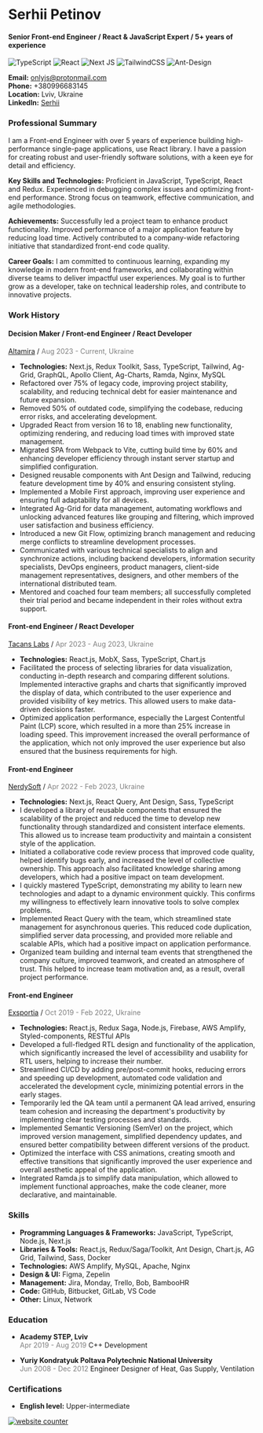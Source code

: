<link rel="icon" type="image/png" href="favicon.png">
<link rel="stylesheet" href="styles.css">

<div id="cv-container" />

# Serhii Petinov

#### Senior Front-end Engineer / React & JavaScript Expert / 5+ years of experience

![TypeScript](https://img.shields.io/badge/typescript-%23007ACC.svg?style=for-the-badge&logo=typescript&logoColor=white) ![React](https://img.shields.io/badge/react-%2320232a.svg?style=for-the-badge&logo=react&logoColor=%2361DAFB) ![Next JS](https://img.shields.io/badge/Next-black?style=for-the-badge&logo=next.js&logoColor=white) ![TailwindCSS](https://img.shields.io/badge/tailwindcss-%2338B2AC.svg?style=for-the-badge&logo=tailwind-css&logoColor=white) ![Ant-Design](https://img.shields.io/badge/-AntDesign-%230170FE?style=for-the-badge&logo=ant-design&logoColor=white)

**Email:** [onlyjs@protonmail.com](mailto:onlyjs@protonmail.com)  
**Phone:** +380996683145  
**Location:** Lviv, Ukraine   
**LinkedIn:** [Serhii](https://www.linkedin.com/in/serhii-front-end-engineer/)

### Professional Summary

I am a Front-end Engineer with over 5 years of experience building high-performance single-page applications, use React library. I have a passion for creating robust and user-friendly software solutions, with a keen eye for detail and efficiency.

**Key Skills and Technologies:**
Proficient in JavaScript, TypeScript, React and Redux.
Experienced in debugging complex issues and optimizing front-end performance.
Strong focus on teamwork, effective communication, and agile methodologies.

**Achievements:**
Successfully led a project team to enhance product functionality.
Improved performance of a major application feature by reducing load time.
Actively contributed to a company-wide refactoring initiative that standardized front-end code quality.

**Career Goals:**
I am committed to continuous learning, expanding my knowledge in modern front-end frameworks, and collaborating within diverse teams to deliver impactful user experiences. My goal is to further grow as a developer, take on technical leadership roles, and contribute to innovative projects.

### Work History

#### Decision Maker / Front-end Engineer / React Developer

[Altamira](https://www.altamira.ai/) / <span style="color:gray">Aug 2023 - Current, Ukraine</span>

- **Technologies:** Next.js, Redux Toolkit, Sass, TypeScript, Tailwind, Ag-Grid, GraphQL, Apollo Client, Ag-Charts, Ramda, Nginx, MySQL
- Refactored over 75% of legacy code, improving project stability, scalability, and reducing technical debt for easier maintenance and future expansion.
- Removed 50% of outdated code, simplifying the codebase, reducing error risks, and accelerating development.
- Upgraded React from version 16 to 18, enabling new functionality, optimizing rendering, and reducing load times with improved state management.
- Migrated SPA from Webpack to Vite, cutting build time by 60% and enhancing developer efficiency through instant server startup and simplified configuration.
- Designed reusable components with Ant Design and Tailwind, reducing feature development time by 40% and ensuring consistent styling.
- Implemented a Mobile First approach, improving user experience and ensuring full adaptability for all devices.
- Integrated Ag-Grid for data management, automating workflows and unlocking advanced features like grouping and filtering, which improved user satisfaction and business efficiency.
- Introduced a new Git Flow, optimizing branch management and reducing merge conflicts to streamline development processes.
- Communicated with various technical specialists to align and synchronize actions, including backend developers, information security specialists, DevOps engineers, product managers, client-side management representatives, designers, and other members of the international distributed team.
- Mentored and coached four team members; all successfully completed their trial period and became independent in their roles without extra support.

#### Front-end Engineer / React Developer

[Tacans Labs](https://tacans.com/) / <span style="color:gray">Apr 2023 - Aug 2023, Ukraine</span>

- **Technologies:** React.js, MobX, Sass, TypeScript, Chart.js
- Facilitated the process of selecting libraries for data visualization, conducting in-depth research and comparing different solutions. Implemented interactive graphs and charts that significantly improved the display of data, which contributed to the user experience and provided visibility of key metrics. This allowed users to make data-driven decisions faster.
- Optimized application performance, especially the Largest Contentful Paint (LCP) score, which resulted in a more than 25% increase in loading speed. This improvement increased the overall performance of the application, which not only improved the user experience but also ensured that the business requirements for high.

#### Front-end Engineer

[NerdySoft](https://nerdysoft.com/) / <span style="color:gray">Apr 2022 - Feb 2023, Ukraine</span>

- **Technologies:** Next.js, React Query, Ant Design, Sass, TypeScript
- I developed a library of reusable components that ensured the scalability of the project and reduced the time to develop new functionality through standardized and consistent interface elements. This allowed us to increase team productivity and maintain a consistent style of the application.
- Initiated a collaborative code review process that improved code quality, helped identify bugs early, and increased the level of collective ownership. This approach also facilitated knowledge sharing among developers, which had a positive impact on team development.
- I quickly mastered TypeScript, demonstrating my ability to learn new technologies and adapt to a dynamic environment quickly. This confirms my willingness to effectively learn innovative tools to solve complex problems.
- Implemented React Query with the team, which streamlined state management for asynchronous queries. This reduced code duplication, simplified server data processing, and provided more reliable and scalable APIs, which had a positive impact on application performance.
- Organized team building and internal team events that strengthened the company culture, improved teamwork, and created an atmosphere of trust. This helped to increase team motivation and, as a result, overall project performance.

#### Front-end Engineer

[Exsportia](https://www.exsportia.com/) / <span style="color:gray">Oct 2019 - Feb 2022, Ukraine</span>

- **Technologies:** React.js, Redux Saga, Node.js, Firebase, AWS Amplify, Styled-components, RESTful APIs
- Developed a full-fledged RTL design and functionality of the application, which significantly increased the level of accessibility and usability for RTL users, helping to increase their number.
- Streamlined CI/CD by adding pre/post-commit hooks, reducing errors and speeding up development, automated code validation and accelerated the development cycle, minimizing potential errors in the early stages.
- Temporarily led the QA team until a permanent QA lead arrived, ensuring team cohesion and increasing the department's productivity by implementing clear testing processes and standards.
- Implemented Semantic Versioning (SemVer) on the project, which improved version management, simplified dependency updates, and ensured better compatibility between different versions of the product.
- Optimized the interface with CSS animations, creating smooth and effective transitions that significantly improved the user experience and overall aesthetic appeal of the application.
- Integrated Ramda.js to simplify data manipulation, which allowed to implement functional approaches, make the code cleaner, more declarative, and maintainable.

### Skills

- **Programming Languages & Frameworks:** JavaScript, TypeScript, Node.js, Next.js
- **Libraries & Tools:** React.js, Redux/Saga/Toolkit, Ant Design, Chart.js, AG Grid, Tailwind, Sass, Docker
- **Technologies:** AWS Amplify, MySQL, Apache, Nginx
- **Design & UI:** Figma, Zepelin
- **Management:** Jira, Monday, Trello, Bob, BambooHR
- **Code:** GitHub, Bitbucket, GitLab, VS Code
- **Other:** Linux, Network

### Education

- **Academy STEP, Lviv**  
  <span style="color:gray">Apr 2019 - Aug 2019</span>
  C++ Development

- **Yuriy Kondratyuk Poltava Polytechnic National University**  
  <span style="color:gray">Jun 2008 - Dec 2012</span>
  Engineer Designer of Heat, Gas Supply, Ventilation

### Certifications

- **English level:** Upper-intermediate

<div id="sfcpdmf836fpjy64tbw8ks11kpd3dgkyx8l"></div>
<script type="text/javascript" src="https://counter6.optistats.ovh/private/counter.js?c=pdmf836fpjy64tbw8ks11kpd3dgkyx8l&down=async" async></script>
<noscript><a href="https://www.freecounterstat.com" title="website counter"><img src="https://counter6.optistats.ovh/private/freecounterstat.php?c=pdmf836fpjy64tbw8ks11kpd3dgkyx8l" border="0" title="website counter" alt="website counter"></a></noscript>
